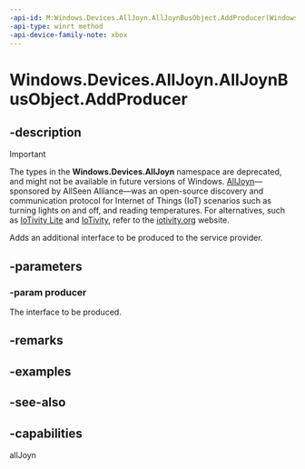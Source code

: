 ```yaml
---
-api-id: M:Windows.Devices.AllJoyn.AllJoynBusObject.AddProducer(Windows.Devices.AllJoyn.IAllJoynProducer)
-api-type: winrt method
-api-device-family-note: xbox
---
```


<!-- Method syntax
public void AddProducer(Windows.Devices.AllJoyn.IAllJoynProducer producer)
-->

# Windows.Devices.AllJoyn.AllJoynBusObject.AddProducer

## -description

> [!IMPORTANT]
> The types in the **Windows.Devices.AllJoyn** namespace are deprecated, and might not be available in future versions of Windows. [AllJoyn](https://openconnectivity.org/technology/reference-implementation/alljoyn/)&mdash;sponsored by AllSeen Alliance&mdash;was an open-source discovery and communication protocol for Internet of Things (IoT) scenarios such as turning lights on and off, and reading temperatures. For alternatives, such as [IoTivity Lite](https://github.com/iotivity/iotivity-lite) and [IoTivity](https://github.com/iotivity/iotivity), refer to the [iotivity.org](https://iotivity.org/) website.

Adds an additional interface to be produced to the service provider.

## -parameters
### -param producer
The interface to be produced.

## -remarks

## -examples

## -see-also

## -capabilities
allJoyn
